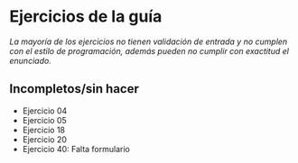 # Ejercicios de la guía
_La mayoría de los ejercicios no tienen validación de entrada y no cumplen con el estilo de programación, además pueden no cumplir con exactitud el enunciado._

## Incompletos/sin hacer
- Ejercicio 04
- Ejercicio 05
- Ejercicio 18
- Ejercicio 20
- Ejercicio 40: Falta formulario